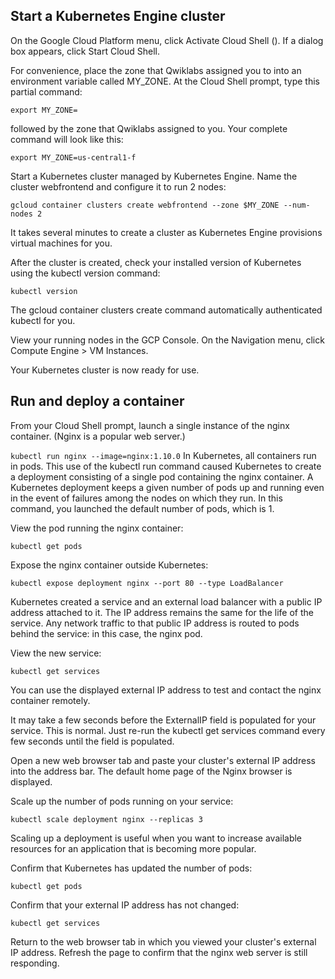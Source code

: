 ## Start a Kubernetes Engine cluster
On the Google Cloud Platform menu, click Activate Cloud Shell (). If a dialog box appears, click Start Cloud Shell.

For convenience, place the zone that Qwiklabs assigned you to into an environment variable called MY_ZONE. At the Cloud Shell prompt, type this partial command:

`export MY_ZONE=`

followed by the zone that Qwiklabs assigned to you. Your complete command will look like this:

`export MY_ZONE=us-central1-f`

Start a Kubernetes cluster managed by Kubernetes Engine. Name the cluster webfrontend and configure it to run 2 nodes:

`gcloud container clusters create webfrontend --zone $MY_ZONE --num-nodes 2`

It takes several minutes to create a cluster as Kubernetes Engine provisions virtual machines for you.

After the cluster is created, check your installed version of Kubernetes using the kubectl version command:

`kubectl version`

The gcloud container clusters create command automatically authenticated kubectl for you.

View your running nodes in the GCP Console. On the Navigation menu, click Compute Engine > VM Instances.

Your Kubernetes cluster is now ready for use.

## Run and deploy a container

From your Cloud Shell prompt, launch a single instance of the nginx container. (Nginx is a popular web server.)

`kubectl run nginx --image=nginx:1.10.0`
In Kubernetes, all containers run in pods. This use of the kubectl run command caused Kubernetes to create a deployment consisting of a single pod containing the nginx container. A Kubernetes deployment keeps a given number of pods up and running even in the event of failures among the nodes on which they run. In this command, you launched the default number of pods, which is 1.

View the pod running the nginx container:

`kubectl get pods`

Expose the nginx container outside Kubernetes:

`kubectl expose deployment nginx --port 80 --type LoadBalancer`

Kubernetes created a service and an external load balancer with a public IP address attached to it. The IP address remains the same for the life of the service. Any network traffic to that public IP address is routed to pods behind the service: in this case, the nginx pod.

View the new service:

`kubectl get services`

You can use the displayed external IP address to test and contact the nginx container remotely.

It may take a few seconds before the ExternalIP field is populated for your service. This is normal. Just re-run the kubectl get services command every few seconds until the field is populated.

Open a new web browser tab and paste your cluster's external IP address into the address bar. The default home page of the Nginx browser is displayed.

Scale up the number of pods running on your service:

`kubectl scale deployment nginx --replicas 3`

Scaling up a deployment is useful when you want to increase available resources for an application that is becoming more popular.

Confirm that Kubernetes has updated the number of pods:

`kubectl get pods`

Confirm that your external IP address has not changed:

`kubectl get services`

Return to the web browser tab in which you viewed your cluster's external IP address. Refresh the page to confirm that the nginx web server is still responding.
